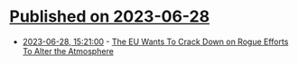 # [Published on 2023-06-28](index.md)

* [2023-06-28, 15:21:00](https://slashdot.org/story/23/06/28/1435245/the-eu-wants-to-crack-down-on-rogue-efforts-to-alter-the-atmosphere?utm_source=rss1.0mainlinkanon&utm_medium=feed) - [The EU Wants To Crack Down on Rogue Efforts To Alter the Atmosphere](https://slashdot.org/story/23/06/28/1435245/the-eu-wants-to-crack-down-on-rogue-efforts-to-alter-the-atmosphere?utm_source=rss1.0mainlinkanon&utm_medium=feed)
